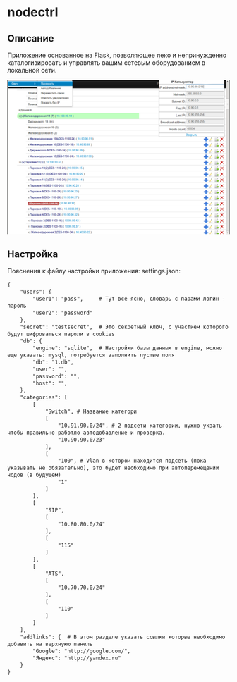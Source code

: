 nodectrl
========

## Описание
Приложение основанное на Flask, позволяющее леко и непринужденно каталогизировать и управлять вашим сетевым оборудованием в локальной сети.

![Screenshot](/img/nodectrl.png)

## Настройка
Пояснения к файлу настройки приложения: settings.json:

    {
        "users": {
            "user1": "pass",     # Тут все ясно, словарь с парами логин - пароль
            "user2": "password"
        },
        "secret": "testsecret",  # Это секретный ключ, с участием которого будут шифроваться пароли в cookies
        "db": {
            "engine": "sqlite",  # Настройки базы данных в engine, можно еще указать: mysql, потребуется заполнить пустые поля
            "db": "1.db",
            "user": "",
            "password": "",
            "host": "",
        },
        "categories": [
            [
                "Switch", # Название категори
                [
                    "10.91.90.0/24", # 2 подсети категории, нужно укзать чтобы правильно работло автодобавление и проверка.
                    "10.90.90.0/23"
                ], 
                [
                    "100", # Vlan в котором находится подсеть (пока указывать не обязательно), это будет необходимо при автоперемещении нодов (в будущем)
                    "1"
                ]
            ], 
            [
                "SIP", 
                [
                    "10.80.80.0/24"
                ], 
                [
                    "115"
                ]
            ], 
            [
                "ATS", 
                [
                    "10.70.70.0/24"
                ], 
                [
                    "110"
                ]
            ]
        ],
        "addlinks": {  # В этом разделе указать ссылки которые необходимо добавить на верхнуюю панель
            "Google": "http://google.com/",
            "Яндекс": "http://yandex.ru"
        }
    }
